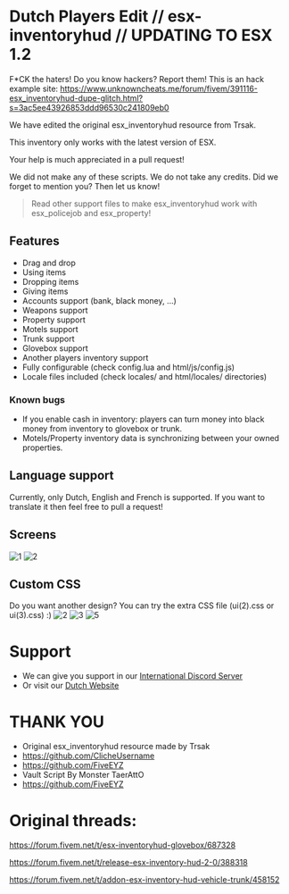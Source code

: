 
# Dutch Players Edit // esx-inventoryhud // UPDATING TO ESX 1.2

F*CK the haters! Do you know hackers? Report them! This is an hack example site: https://www.unknowncheats.me/forum/fivem/391116-esx_inventoryhud-dupe-glitch.html?s=3ac5ee43926853ddd96530c241809eb0

We have edited the original esx_inventoryhud resource from Trsak.

This inventory only works with the latest version of ESX.

Your help is much appreciated in a pull request!

We did not make any of these scripts. We do not take any credits. Did we forget to mention you? Then let us know!
    
> Read other support files to make esx_inventoryhud work with esx_policejob and esx_property!

## Features
- Drag and drop
- Using items
- Dropping items
- Giving items
- Accounts support (bank, black money, ...)
- Weapons support
- Property support
- Motels support
- Trunk support
- Glovebox support
- Another players inventory support
- Fully configurable (check config.lua and html/js/config.js)
- Locale files included (check locales/ and html/locales/ directories)

### Known bugs
- If you enable cash in inventory: players can turn money into black money from inventory to glovebox or trunk.
- Motels/Property inventory data is synchronizing between your owned properties.

## Language support
Currently, only Dutch, English and French is supported. If you want to translate it then feel free to pull a request!

## Screens
![1](https://raw.githubusercontent.com/dutchplayers/esx-inventoryhud/master/esx_inventoryhud.PNG)
![2](https://raw.githubusercontent.com/dutchplayers/esx-inventoryhud/master/esx_inventoryhud_trunk.PNG)

## Custom CSS
Do you want another design? You can try the extra CSS file (ui(2).css or ui(3).css) :)
![2](https://raw.githubusercontent.com/dutchplayers/esx-inventoryhud/master/ui(2).PNG)
![3](https://raw.githubusercontent.com/dutchplayers/esx-inventoryhud/master/ui(3).PNG)
![5](https://imgshare.io/images/2020/05/28/20200527133815_1.jpg)

# Support
- We can give you support in our [International Discord Server](https://www.dutch-players.nl/go/discord/)
- Or visit our [Dutch Website](https://www.dutch-players.nl/)

# THANK YOU
- Original esx_inventoryhud resource made by Trsak
- https://github.com/ClicheUsername
- https://github.com/FiveEYZ
- Vault Script By Monster TaerAttO
- https://github.com/FiveEYZ

# Original threads: 
https://forum.fivem.net/t/esx-inventoryhud-glovebox/687328

https://forum.fivem.net/t/release-esx-inventory-hud-2-0/388318

https://forum.fivem.net/t/addon-esx-inventory-hud-vehicle-trunk/458152
